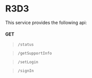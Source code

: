 # R3D3

This service provides the following api:

#### GET
> `/status`

> `/getSupportInfo`

> `/setLogin`

> `/signIn`
